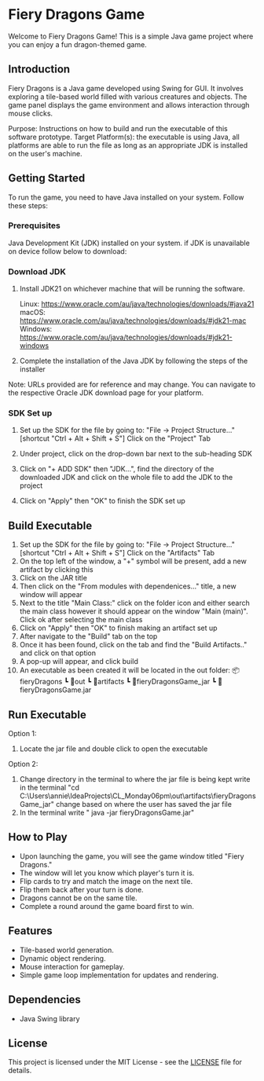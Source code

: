 # Fiery Dragons Game
Welcome to Fiery Dragons Game! This is a simple Java game project where you can enjoy a fun dragon-themed game.
## Introduction
Fiery Dragons is a Java game developed using Swing for GUI. It involves exploring a tile-based world filled with various creatures and objects. The game panel displays the game environment and allows interaction through mouse clicks.

Purpose: Instructions on how to build and run the executable of this software prototype.
Target Platform(s): the executable is using Java, all platforms are able to run the file
as long as an appropriate JDK is installed on the user's machine.

## Getting Started
To run the game, you need to have Java installed on your system. Follow these steps:

### Prerequisites
Java Development Kit (JDK) installed on your system.
if JDK is unavailable on device follow below to download:

### Download JDK
1. Install JDK21 on whichever machine that will be running the software.

   Linux: https://www.oracle.com/au/java/technologies/downloads/#java21
   macOS: https://www.oracle.com/au/java/technologies/downloads/#jdk21-mac
   Windows: https://www.oracle.com/au/java/technologies/downloads/#jdk21-windows

2. Complete the installation of the Java JDK by following the steps of the installer

Note: URLs provided are for reference and may change. You can navigate to the respective Oracle JDK download page for your platform.

### SDK Set up
1. Set up the SDK for the file by going to:
   "File -> Project Structure..." [shortcut "Ctrl + Alt + Shift + S"]
   Click on the "Project" Tab

2. Under project, click on the drop-down bar next to the sub-heading SDK
3. Click on "+ ADD SDK" then "JDK...", find the directory of the downloaded JDK and click
   on the whole file to add the JDK to the project
4. Click on "Apply" then "OK" to finish the SDK set up

## Build Executable
1. Set up the SDK for the file by going to:
   "File -> Project Structure..." [shortcut "Ctrl + Alt + Shift + S"]
   Click on the "Artifacts" Tab
2. On the top left of the window, a "+" symbol will be present, add a new artifact by clicking this
3. Click on the JAR title
4. Then click on the "From modules with dependenices..." title, a new window will appear
5. Next to the title "Main Class:" click on the folder icon and either search the main class
   however it should appear on the window "Main (main)". Click ok after selecting the main class
6. Click on "Apply" then "OK" to finish making an artifact set up
7. After navigate to the "Build" tab on the top
8. Once it has been found, click on the tab and find the "Build Artifacts.." and click on that option
9. A pop-up will appear, and click build
10. An executable as been created it will be located in the out folder:
    📦fieryDragons
    ┗ 📂out
    ┗ 📂artifacts
    ┗ 📂fieryDragonsGame_jar
    ┗ 📜fieryDragonsGame.jar

## Run Executable
Option 1:
1. Locate the jar file and double click to open the executable

Option 2:
1. Change directory in the terminal to where the jar file is being kept write in the terminal
   "cd C:\Users\annie\IdeaProjects\CL_Monday06pm\out\artifacts\fieryDragonsGame_jar"
   change based on where the user has saved the jar file
2. In the terminal write " java -jar fieryDragonsGame.jar"


## How to Play
- Upon launching the game, you will see the game window titled "Fiery Dragons."
- The window will let you know which player's turn it is.
- Flip cards to try and match the image on the next tile.
- Flip them back after your turn is done. 
- Dragons cannot be on the same tile.
- Complete a round around the game board first to win.

## Features
- Tile-based world generation.
- Dynamic object rendering.
- Mouse interaction for gameplay.
- Simple game loop implementation for updates and rendering.

## Dependencies
- Java Swing library

## License
This project is licensed under the MIT License - see the [LICENSE](LICENSE) file for details.



